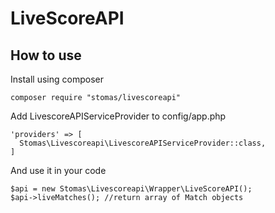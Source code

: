 # LiveScoreAPI
## How to use

Install using composer
``` 
composer require "stomas/livescoreapi"
```

Add LivescoreAPIServiceProvider to config/app.php
```
'providers' => [
  Stomas\Livescoreapi\LivescoreAPIServiceProvider::class,
]
```

And use it in your code
```
$api = new Stomas\Livescoreapi\Wrapper\LiveScoreAPI();
$api->liveMatches(); //return array of Match objects
```

